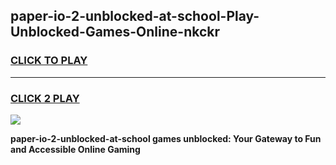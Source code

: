 
## paper-io-2-unblocked-at-school-Play-Unblocked-Games-Online-nkckr
<h3>
<a href="https://premium76.site?title=paper-io-2-unblocked-at-school&ref=25A">CLICK TO PLAY</a></h3>
<hr>

<h3>
<a href="https://premium76.site?title=paper-io-2-unblocked-at-school&ref=25A">CLICK 2 PLAY</a>
  
</h3>

<a href="https://premium76.site?title=paper-io-2-unblocked-at-school&ref=25A"><img src="https://clearcache.store/games.png"></a>


**paper-io-2-unblocked-at-school games unblocked: Your Gateway to Fun and Accessible Online Gaming**
